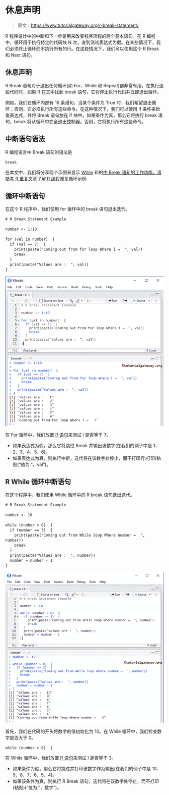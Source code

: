 # 休息声明

> 原文：<https://www.tutorialgateway.org/r-break-statement/>

R 程序设计中的中断和下一步是用来改变程序流程的两个基本语句。在 R 编程中，循环用于执行特定的代码块 N 次，直到测试表达式为假。在某些情况下，我们必须终止循环而不执行所有的行。在这些情况下，我们可以使用这个 R Break 和 Next 语句。

## 休息声明

R Break 语句对于退出任何循环(如 For、While 和 Repeat)都非常有用。在执行这些代码时，如果 R 在其中找到 break 语句，它将停止执行代码并立即退出循环。

例如，我们在循环内部有 15 条语句，当某个条件为 True 时，我们希望退出循环；否则，它必须执行所有这些命令。在这种情况下，我们可以使用 If 条件来检查表达式，并将 Break 语句放在 If 块中。如果条件为真，那么它将执行 break 语句，break 将从循环中完全退出控制器。否则，它将执行所有这些命令。

## 中断语句语法

R 编程语言中 Break 语句的语法是

```
break
```

在本文中，我们将分享两个示例来显示 [While](https://www.tutorialgateway.org/while-loop-in-r/) 和的[中 Break 语句的工作功能。请参考](https://www.tutorialgateway.org/r-for-loop/) [R 重复](https://www.tutorialgateway.org/r-repeat/)文章了解 [R 编程](https://www.tutorialgateway.org/r-programming/)重复循环示例

## 循环中断语句

在这个 R 程序中，我们使用 for 循环中的 break 语句退出迭代。

```
# R Break Statement Example

number <- 1:10

for (val in number)  {
  if (val == 7)  {
    print(paste("Coming out from for loop Where i =  ", val))
    break
  }
  print(paste("Values are :  ", val))
}
```

![R Break Statement 1](img/2a8d6a42e8d9d9d279cf076262a55387.png)

在 For 循环中，我们放置 [If 语句](https://www.tutorialgateway.org/r-if-statement/)来测试 I 是否等于 7。

*   如果表达式为假，那么它将跳过 Break 并输出该数字(在我们的例子中是 1、2、3、4、5、6)。
*   如果表达式为真，则执行中断，迭代将在该数字处停止，而不打印行:打印(粘贴(“值为:“，val”)。

## R While 循环中断语句

在这个程序中，我们使用 While 循环中的 R break 语句退出迭代。

```
# R Break Statement Example

number <- 10

while (number > 0)  {
  if (number == 3)  {
    print(paste("Coming out from While loop Where number =  ", number))
    break
  }
  print(paste("Values are :  ", number))
  number = number - 1
}
```

![R Break Statement 2](img/f72cd8f7b28680210eaba14553b9d351.png)

首先，我们在代码的开头将数字的值初始化为 10。在 While 循环中，我们检查数字是否大于 0。

```
while (number > 0)  {
```

在 While 循环中，我们放置 [If 语句](https://www.tutorialgateway.org/r-if-statement/)来测试 I 是否等于 3。

*   如果条件为假，那么它将跳过并打印该数字作为输出(在我们的例子中是 10、9、8、7、6、5、4)。
*   如果该条件为真，则执行 R Break 语句，迭代将在该数字处停止，而不打印(粘贴)(“值为:“，数字”)。
